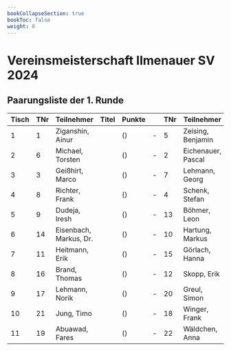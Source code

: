 ```yaml
---
bookCollapseSection: true
bookToc: false
weight: 0
---
```

# Vereinsmeisterschaft Ilmenauer SV 2024

## Paarungsliste der 1. Runde

| Tisch | TNr | Teilnehmer         | Titel | Punkte |   | TNr | Teilnehmer         | Titel | Punkte | Erg. | Ergebnis | Erg. | At. |
|-------|-----|--------------------|-------|--------|---|-----|--------------------|-------|--------|------|----------|------|-----|
| 1     | 1   | Ziganshin, Ainur   |       | ()     | - | 5   | Zeising, Benjamin  |       | ()     | 1    | -        | 0    |     |
| 2     | 6   | Michael, Torsten   |       | ()     | - | 2   | Eichenauer, Pascal |       | ()     | 0    | -        | 1    |     |
| 3     | 3   | Geißhirt, Marco    |       | ()     | - | 7   | Lehmann, Georg     |       | ()     | 1    | -        | 0    |     |
| 4     | 8   | Richter, Frank     |       | ()     | - | 4   | Schenk, Stefan     |       | ()     | ½    | -        | ½    |     |
| 5     | 9   | Dudeja, Iresh      |       | ()     | - | 13  | Böhmer, Leon       |       | ()     | 0    | -        | 1    |     |
| 6     | 14  | Eisenbach, Markus, Dr. |    | ()     | - | 10  | Hartung, Markus    |       | ()     | ½    | -        | ½    |     |
| 7     | 11  | Heitmann, Erik     |       | ()     | - | 15  | Görlach, Hanna     |       | ()     | 1    | -        | 0    |     |
| 8     | 16  | Brand, Thomas      |       | ()     | - | 12  | Skopp, Erik        |       | ()     | 0    | -        | 1    |     |
| 9     | 17  | Lehmann, Norik     |       | ()     | - | 20  | Greul, Simon       |       | ()     | +    | -        | -    |     |
| 10    | 21  | Jung, Timo         |       | ()     | - | 18  | Winger, Frank      |       | ()     | 1    | -        | 0    |     |
| 11    | 19  | Abuawad, Fares     |       | ()     | - | 22  | Wäldchen, Anna     |       | ()     | +    | -        | -    |     |
